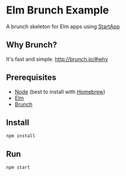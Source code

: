 # Elm Brunch Example

A brunch skeleton for Elm apps using [StartApp](https://github.com/evancz/start-app)

## Why Brunch?

It's fast and simple. http://brunch.io/#why

## Prerequisites

- [Node](http://nodejs.org) (best to install with [Homebrew](http://brew.sh))
- [Elm](http://elm-lang.org/install)
- [Brunch](http://brunch.io)

## Install

```
npm install
```

## Run

`npm start`
